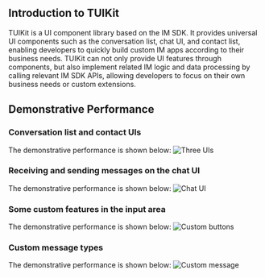
## Introduction to TUIKit

TUIKit is a UI component library based on the IM SDK. It provides universal UI components such as the conversation list, chat UI, and contact list, enabling developers to quickly build custom IM apps according to their business needs. TUIKit can not only provide UI features through components, but also implement related IM logic and data processing by calling relevant IM SDK APIs, allowing developers to focus on their own business needs or custom extensions.

## Demonstrative Performance

### Conversation list and contact UIs
The demonstrative performance is shown below:
![Three UIs](https://main.qcloudimg.com/raw/d48f65816beac338eae03a97f3ddc3fb.gif)

### Receiving and sending messages on the chat UI
The demonstrative performance is shown below:
![Chat UI](https://main.qcloudimg.com/raw/0e7afb287a73fb13e8e49fb52ad80eb8.gif)

### Some custom features in the input area
The demonstrative performance is shown below:
![Custom buttons](https://main.qcloudimg.com/raw/94b288000aed00ebfdfcd85b76d1e40a.gif)

### Custom message types
The demonstrative performance is shown below:
![Custom message](https://main.qcloudimg.com/raw/332933d473a55e27d5a2ce9eb0b468f9.gif)
